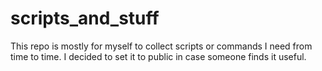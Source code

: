 # scripts_and_stuff

This repo is mostly for myself to collect scripts or commands I need from time to time. I decided to set it to public in case someone finds it useful.

